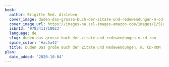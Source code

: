 ```yaml
---
book:
  author: Brigitte Red. Alsleben
  cover_image: duden-das-grosse-buch-der-zitate-und-redewendungen-m-cd-rom.jpg
  cover_image_url: https://images-na.ssl-images-amazon.com/images/I/51d2MY90ujL.jpg
  isbn13: '9783411718023'
  language: de
  slug: duden-das-grosse-buch-der-zitate-und-redewendungen-m-cd-rom
  spine_color: '#ac5a42'
  title: Duden Das große Buch der Zitate und Redewendungen, m. CD-ROM
plan:
  date_added: '2020-10-04'
---
```

